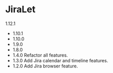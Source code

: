 # JiraLet
1.12.1
- 1.10.1
- 1.10.0
- 1.9.0
- 1.8.0
- 1.4.0 
Refactor all features.
- 1.3.0 
Add Jira calendar and timeline features.
- 1.2.0 
Add Jira browser feature.
